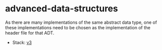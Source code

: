 # advanced-data-structures

As there are many implementations of the same abstract data type, one of these implementations need to be chosen as the implementation of the header file for that ADT.
- Stack: [v3](stack_v3.c)
